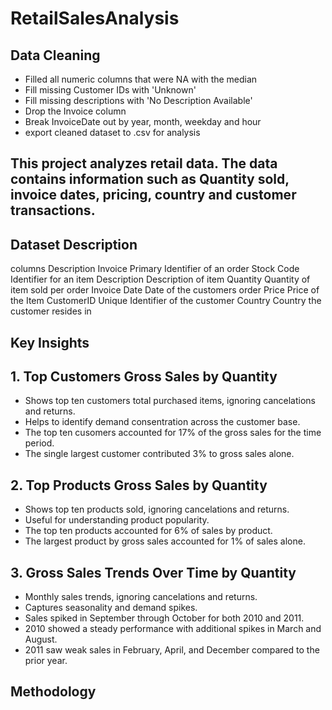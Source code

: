 # RetailSalesAnalysis

## Data Cleaning
- Filled all numeric columns that were NA with the median
- Fill missing Customer IDs with 'Unknown'
- Fill missing descriptions with 'No Description Available'
- Drop the Invoice column
- Break InvoiceDate out by year, month, weekday and hour
- export cleaned dataset to .csv for analysis

## This project analyzes retail data. The data contains information such as Quantity sold, invoice dates, pricing, country and customer transactions.

## Dataset Description
columns      Description
Invoice      Primary Identifier of an order
Stock Code   Identifier for an item 
Description  Description of item
Quantity     Quantity of item sold per order
Invoice Date Date of the customers order
Price        Price of the Item
CustomerID   Unique Identifier of the customer
Country      Country the customer resides in

## Key Insights

## 1. Top Customers Gross Sales by Quantity
- Shows top ten customers total purchased items, ignoring cancelations and returns.
- Helps to identify demand consentration across the customer base.
- The top ten cusomers accounted for 17% of the gross sales for the time period.
- The single largest customer contributed 3% to gross sales alone.

## 2. Top Products Gross Sales by Quantity
- Shows top ten products sold, ignoring cancelations and returns.
- Useful for understanding product popularity.
- The top ten products accounted for 6% of sales by product.
- The largest product by gross sales accounted for 1% of sales alone.

## 3. Gross Sales Trends Over Time by Quantity
- Monthly sales trends, ignoring cancelations and returns.
- Captures seasonality and demand spikes.
- Sales spiked in September through October for both 2010 and 2011.
- 2010 showed a steady performance with additional spikes in March and August.
- 2011 saw weak sales in February, April, and December compared to the prior year.

## Methodology